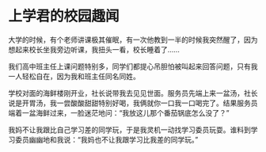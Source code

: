 # 上学君的校园趣闻

大学的时候，有个老师讲课极其催眠，有一次他教到一半的时候我突然醒了，因为想起来校长坐我旁边听课，我扭头一看，校长睡着了…… 

我们高中班主任上课问题特别多，同学们都提心吊胆怕被叫起来回答问题，只有我一人轻松自在，因为我和班主任同名同姓。 

学校对面的海鲜楼刚开业，社长说带我去见见世面。服务员先端上来一盆汤，社长说是开胃汤，我一尝酸酸甜甜特别好喝，我俩就你一口我一口喝完了。结果服务员端着一盆海鲜过来，一脸迷茫地问：“我放这儿那个番茄锅底怎么没了？” 

我妈不让我跟比自己学习差的同学玩，于是我灵机一动找学习委员玩耍。谁料到学习委员幽幽地和我说：“我妈也不让我跟学习比我差的同学玩。”